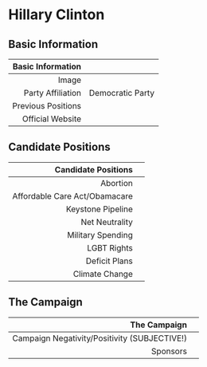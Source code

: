 # Hillary Clinton

## Basic Information
|     Basic Information |   |
|----------------------:|---|
|                 Image |  |
|     Party Affiliation | Democratic Party |
|    Previous Positions | |
|      Official Website | |

## Candidate Positions
|           Candidate Positions |   |
|------------------------------:|---|
|                      Abortion |   |
| Affordable Care Act/Obamacare |   |
|             Keystone Pipeline |   |
|                Net Neutrality |   |
|             Military Spending |   |
|                   LGBT Rights |   |
|                 Deficit Plans |   |
|                Climate Change |   |

## The Campaign
|                                 The Campaign |   |
|---------------------------------------------:|---|
| Campaign Negativity/Positivity (SUBJECTIVE!) |   |
|                                     Sponsors |   |

